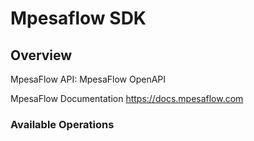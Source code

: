 # Mpesaflow SDK

## Overview

MpesaFlow API: MpesaFlow OpenAPI

MpesaFlow Documentation
<https://docs.mpesaflow.com>

### Available Operations
